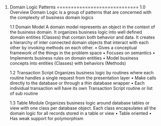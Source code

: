1. Domain Logic Patterns
=============================
    1.0 Overview
    Domain Logic is a group of patterns that are concerned with the complexity of business domain logics

    1.1 Domain Model
        A domain model represents an object in the context of the business domain. It organizes business logic into
        well defined domain entities (Classes) that contain both behavior and data. It creates a hierarchy of inter 
        connected domain objects that interact with each other by invoking methods on each other.
        • Gives a conceptual framework of the things in the problem space
        • Focuses on semantics
        • Implements business rules on domain entities
        • Model business concepts into entities (Classes) with behaviors (Methods)

    1.2 Transaction Script
        Organizes business logic by routines where each routine handles a single request from the presentation layer
        • Make calls directly to the database or through a thin database wrapper
        • Each individual transaction will have its own Transaction Script routine or list of sub routine

    1.3 Table Module
        Organizes business logic around database tables or view with one class per database object. Each class 
        encapsulates all the domain logic for all records stored in a table or view
        • Table oriented
        • Has weak support for polymorphism
